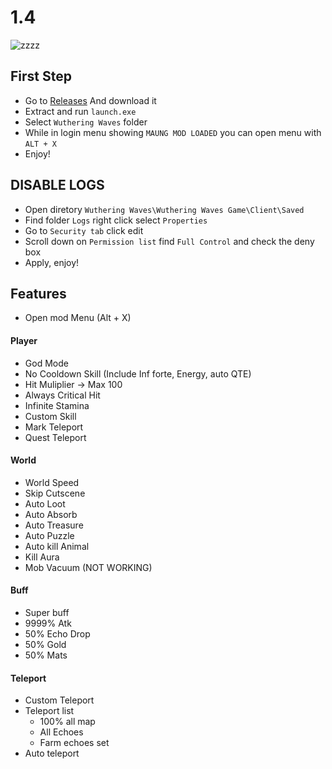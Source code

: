 # 1.4
![zzzz](https://raw.githubusercontent.com/saefulbarkah/Maung-WW-Releases/refs/heads/main/menu.png)

## First Step
- Go to [Releases](https://github.com/saefulbarkah/MAUNG-MOD/releases/download/1.4/ww-mod-1.4.rar) And download it
- Extract and run `launch.exe`
- Select `Wuthering Waves` folder
- While in login menu showing `MAUNG MOD LOADED` you can open menu with `ALT + X`
- Enjoy!

## DISABLE LOGS
- Open diretory `Wuthering Waves\Wuthering Waves Game\Client\Saved`
- Find folder `Logs` right click select `Properties`
- Go to `Security tab` click edit
- Scroll down on `Permission list` find `Full Control` and check the deny box
- Apply, enjoy!

## Features
- Open mod Menu (Alt + X)

#### Player
- God Mode
- No Cooldown Skill (Include Inf forte, Energy, auto QTE)
- Hit Muliplier -> Max 100
- Always Critical Hit
- Infinite Stamina
- Custom Skill
- Mark Teleport
- Quest Teleport

#### World
- World Speed
- Skip Cutscene
- Auto Loot
- Auto Absorb
- Auto Treasure
- Auto Puzzle
- Auto kill Animal
- Kill Aura
- Mob Vacuum (NOT WORKING)

#### Buff
- Super buff
- 9999% Atk
- 50% Echo Drop
- 50% Gold
- 50% Mats

#### Teleport
- Custom Teleport
- Teleport list
   - 100% all map
   - All Echoes
   - Farm echoes set
- Auto teleport
